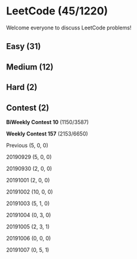 # LeetCode (45/1220)
Welcome everyone to discuss LeetCode problems!

## Easy (31) 

## Medium (12)

## Hard (2)

## Contest (2)

**BiWeekly Contest 10** (1150/3587)

**Weekly Contest 157** (2153/6650)

Previous (5, 0, 0)

20190929 (5, 0, 0)

20190930 (2, 0, 0)

20191001 (2, 0, 0)

20191002 (10, 0, 0)

20191003 (5, 1, 0)

20191004 (0, 3, 0)

20191005 (2, 3, 1)

20191006 (0, 0, 0)

20191007 (0, 5, 1)